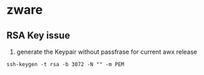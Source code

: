 # zware

## RSA Key issue
1. generate the Keypair without passfrase for current awx release
```
ssh-keygen -t rsa -b 3072 -N "" -m PEM
```
